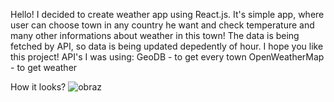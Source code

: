 Hello! I decided to create weather app using React.js. It's simple app, where user can choose town in any country he want and check temperature and many other informations about weather in this town! The data is being fetched by API, so data is being updated depedently of hour. I hope you like this project!
API's I was using:
GeoDB - to get every town
OpenWeatherMap - to get weather

How it looks?
![obraz](https://user-images.githubusercontent.com/102172769/219513501-03f4325e-e9c9-4637-9af5-7d0d737c38f9.png)



